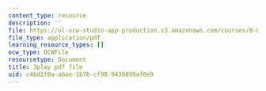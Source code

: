 ```yaml
---
content_type: resource
description: ''
file: https://ol-ocw-studio-app-production.s3.amazonaws.com/courses/8-01sc-classical-mechanics-fall-2016/c4bd2f0aabae1b76cf989439899af0e9_QPV-DmpGXeQ.pdf
file_type: application/pdf
learning_resource_types: []
ocw_type: OCWFile
resourcetype: Document
title: 3play pdf file
uid: c4bd2f0a-abae-1b76-cf98-9439899af0e9
---
```

